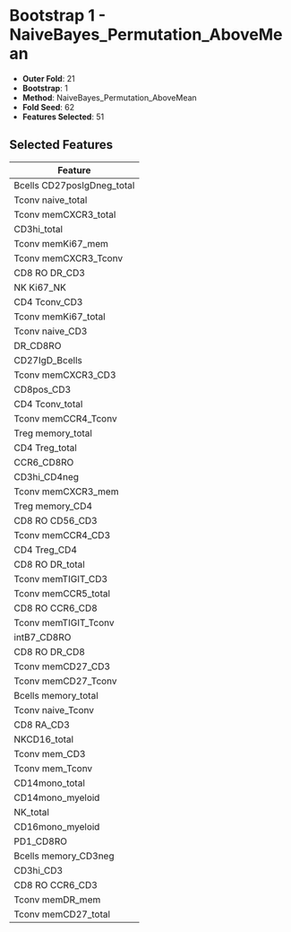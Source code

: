 # Bootstrap 1 - NaiveBayes_Permutation_AboveMean

- **Outer Fold**: 21
- **Bootstrap**: 1
- **Method**: NaiveBayes_Permutation_AboveMean
- **Fold Seed**: 62
- **Features Selected**: 51

## Selected Features

| Feature |
|---------|
| Bcells CD27posIgDneg_total |
| Tconv naive_total |
| Tconv memCXCR3_total |
| CD3hi_total |
| Tconv memKi67_mem |
| Tconv memCXCR3_Tconv |
| CD8 RO DR_CD3 |
| NK Ki67_NK |
| CD4 Tconv_CD3 |
| Tconv memKi67_total |
| Tconv naive_CD3 |
| DR_CD8RO |
| CD27IgD_Bcells |
| Tconv memCXCR3_CD3 |
| CD8pos_CD3 |
| CD4 Tconv_total |
| Tconv memCCR4_Tconv |
| Treg memory_total |
| CD4 Treg_total |
| CCR6_CD8RO |
| CD3hi_CD4neg |
| Tconv memCXCR3_mem |
| Treg memory_CD4 |
| CD8 RO CD56_CD3 |
| Tconv memCCR4_CD3 |
| CD4 Treg_CD4 |
| CD8 RO DR_total |
| Tconv memTIGIT_CD3 |
| Tconv memCCR5_total |
| CD8 RO CCR6_CD8 |
| Tconv memTIGIT_Tconv |
| intB7_CD8RO |
| CD8 RO DR_CD8 |
| Tconv memCD27_CD3 |
| Tconv memCD27_Tconv |
| Bcells memory_total |
| Tconv naive_Tconv |
| CD8 RA_CD3 |
| NKCD16_total |
| Tconv mem_CD3 |
| Tconv mem_Tconv |
| CD14mono_total |
| CD14mono_myeloid |
| NK_total |
| CD16mono_myeloid |
| PD1_CD8RO |
| Bcells memory_CD3neg |
| CD3hi_CD3 |
| CD8 RO CCR6_CD3 |
| Tconv memDR_mem |
| Tconv memCD27_total |
